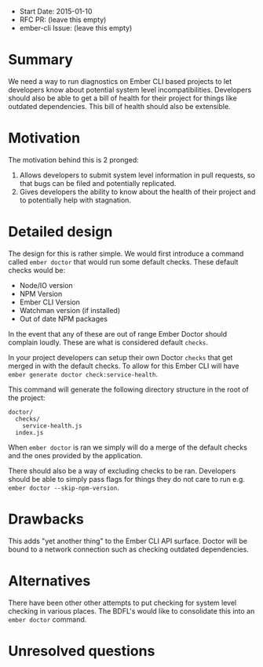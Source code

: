 - Start Date: 2015-01-10
- RFC PR: (leave this empty)
- ember-cli Issue: (leave this empty)

# Summary

We need a way to run diagnostics on Ember CLI based projects to let developers know about potential system level incompatibilities. Developers should also be able to get a bill of health for their project for things like outdated dependencies.  This bill of health should also be extensible.

# Motivation

The motivation behind this is 2 pronged:

1. Allows developers to submit system level information in pull requests, so that bugs can be filed and potentially replicated.
2. Gives developers the ability to know about the health of their project and to potentially help with stagnation.

# Detailed design

The design for this is rather simple. We would first introduce a command called `ember doctor` that would run some default checks. These default checks would be:

- Node/IO version
- NPM Version
- Ember CLI Version
- Watchman version (if installed)
- Out of date NPM packages

In the event that any of these are out of range Ember Doctor should complain loudly.  These are what is considered default `checks`.

In your project developers can setup their own Doctor `checks` that get merged in with the default checks. To allow for this Ember CLI will have `ember generate doctor check:service-health`.

This command will generate the following directory structure in the root of the project:

```
doctor/
  checks/
    service-health.js
  index.js
```

When `ember doctor` is ran we simply will do a merge of the default checks and the ones provided by the application.  

There should also be a way of excluding checks to be ran. Developers should be able to simply pass flags for things they do not care to run e.g. `ember doctor --skip-npm-version`.

# Drawbacks

This adds "yet another thing" to the Ember CLI API surface. Doctor will be bound to a network connection such as checking outdated dependencies.

# Alternatives

There have been other other attempts to put checking for system level checking in various places. The BDFL's would like to consolidate this into an `ember doctor` command.

# Unresolved questions
